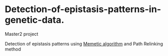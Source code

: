 # Detection-of-epistasis-patterns-in-genetic-data.
Master2 project

Detection of epistasis patterns using [Memetic algorithm](https://en.wikipedia.org/wiki/Memetic_algorithm) and Path Relinking method
